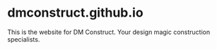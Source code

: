 # dmconstruct.github.io
This is the website for DM Construct. Your design magic construction specialists.
